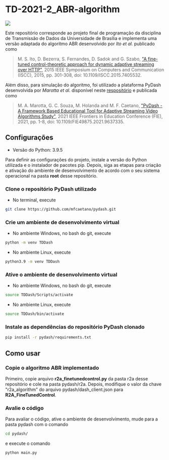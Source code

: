 # TD-2021-2_ABR-algorithm

![](https://img.shields.io/badge/docs-v0.1-green)

Este repositório corresponde ao projeto final de programação da disciplina de Transmissão de Dados da Universidade de Brasília e implementa uma versão adaptada do algoritmo ABR desenvolvido por *Ito et al.* publicado como

> M. S. Ito, D. Bezerra, S. Fernandes, D. Sadok and G. Szabo, ["A fine-tuned control-theoretic approach for dynamic adaptive streaming over HTTP"](https://ieeexplore.ieee.org/document/7405532), 2015 IEEE Symposium on Computers and Communication (ISCC), 2015, pp. 301-308, doi: 10.1109/ISCC.2015.7405532.

Além disso, para simulação do algoritmo, foi utilizado a plataforma PyDash desenvolvida por *Marotta et al.* disponível neste [respositório](https://github.com/mfcaetano/pydash.git) e publicada como

> M. A. Marotta, G. C. Souza, M. Holanda and M. F. Caetano, ["PyDash - A Framework Based Educational Tool for Adaptive Streaming Video Algorithms Study"](https://ieeexplore.ieee.org/document/9637335), 2021 IEEE Frontiers in Education Conference (FIE), 2021, pp. 1-8, doi: 10.1109/FIE49875.2021.9637335.

## Configurações

- Versão do Python: 3.9.5

Para definir as configurações do projeto, instale a versão do Python utilizada e o instalador de pacotes pip. Depois, siga as etapas para criação e ativação do ambiente de desenvolvimento de acordo com o seu sistema operacional na pasta **root** desse repositório.

### Clone o repositório PyDash utilizado

- No terminal, execute
```bash
git clone https://github.com/mfcaetano/pydash.git
```

### Crie um ambiente de desenvolvimento virtual

- No ambiente Windows, no bash do git, execute
```bash
python -m venv TDDash
```

- No ambiente Linux, execute
```bash
python3.9 -m venv TDDash
```

### Ative o ambiente de desenvolvimento virtual

- No ambiente Windows, no bash do git, execute
```bash
source TDDash/Scripts/activate
```

- No ambiente Linux, execute
```bash
source TDDash/bin/activate
```

### Instale as dependências do repositório PyDash clonado

```bash
pip install -r pydash/requirements.txt
```

## Como usar

### Copie o algoritmo ABR implementado

Primeiro, copie arquivo **r2a_finetunedcontrol.py** da pasta r2a desse repositório e cole na pasta pydash/r2a. Depois, modifique o valor da chave "r2a_algorithm" do arquivo pydash/dash_client.json para **R2A_FineTunedControl**.

### Avalie o código

Para avaliar o código, ative o ambiente de desenvolvimento, mude para a pasta pydash com o comando

``` bash
cd pydash/
```

e execute o comando

``` bash
python main.py
```